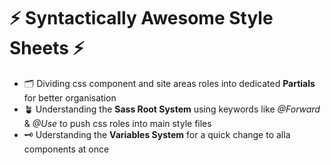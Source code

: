 # ⚡ Syntactically Awesome Style Sheets ⚡
- 🗂️ Dividing css component and site areas roles into dedicated **Partials** for better organisation
- 🪴 Understanding the **Sass Root System** using keywords like _@Forward_ & _@Use_ to push css roles into main style files 
- 🗝️ Uderstanding the **Variables System** for a quick change to alla components at once 
